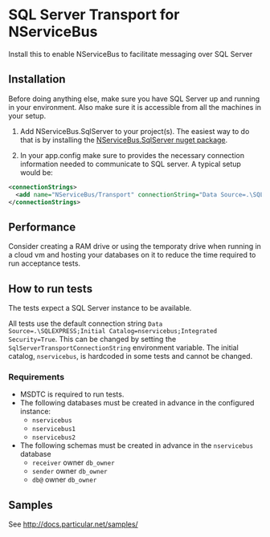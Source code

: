 # SQL Server Transport for NServiceBus

Install this to enable NServiceBus to facilitate messaging over SQL Server

## Installation

Before doing anything else, make sure you have SQL Server up and running in your environment. Also make sure it is accessible from all the machines in your setup.

1. Add NServiceBus.SqlServer to your project(s). The easiest way to do that is by installing the [NServiceBus.SqlServer nuget package](https://www.nuget.org/packages/NServiceBus.SqlServer).

2. In your app.config make sure to provides the necessary connection information needed to communicate to SQL server. A typical setup would be:

````xml
<connectionStrings>
  <add name="NServiceBus/Transport" connectionString="Data Source=.\SQLEXPRESS;Initial Catalog=nservicebus;Integrated Security=True"/>
</connectionStrings>
````

## Performance

Consider creating a RAM drive or using the temporaty drive when running in a cloud vm and hosting your databases on it to reduce the time required to run acceptance tests.

## How to run tests

The tests expect a SQL Server instance to be available.

All tests use the default connection string `Data Source=.\SQLEXPRESS;Initial Catalog=nservicebus;Integrated Security=True`. This can be changed by setting the `SqlServerTransportConnectionString` environment variable. The initial catalog, `nservicebus`, is hardcoded in some tests and cannot be changed.

### Requirements

- MSDTC is required to run tests.
- The following databases must be created in advance in the configured instance:
  - `nservicebus`
  - `nservicebus1`
  - `nservicebus2`
- The following schemas must be created in advance in the `nservicebus` database
  - `receiver` owner `db_owner`
  - `sender` owner `db_owner`
  - `db@` owner `db_owner`

## Samples

See http://docs.particular.net/samples/
